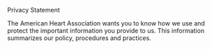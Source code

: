 Privacy Statement

The American Heart Association wants you to know how we use and protect the important information you provide to us. This information summarizes our policy, procedures and practices.
